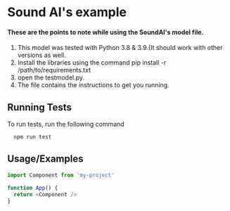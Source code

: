 
# Sound AI's example

#### These are the points to note while using the SoundAI's model file.

1. This model was tested with Python 3.8 & 3.9.(It should work with other versions as well.
2. Install the libraries using the command pip install -r /path/to/requirements.txt
3. open the testmodel.py.
4. The file contains the instructions to get you running. 



## Running Tests

To run tests, run the following command

```bash
  npm run test
```


## Usage/Examples

```javascript
import Component from 'my-project'

function App() {
  return <Component />
}
```

